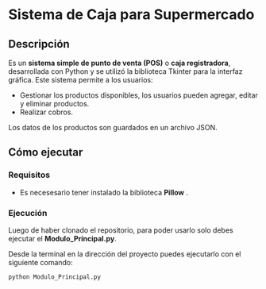 # Sistema de Caja para Supermercado

## Descripción

Es un __sistema simple de punto de venta (POS)__ o __caja registradora__, desarrollada con Python y se utilizó la biblioteca Tkinter para la interfaz gráfica. Este sistema permite a los usuarios:
- Gestionar los productos disponibles, los usuarios pueden agregar, editar y eliminar productos.
- Realizar cobros.

Los datos de los productos son guardados en un archivo JSON.

## Cómo ejecutar

### Requisitos
- Es necesesario tener instalado la biblioteca __Pillow__ .

### Ejecución

Luego de haber clonado el repositorio, para poder usarlo solo debes ejecutar el __Modulo_Principal.py__.

Desde la terminal en la dirección del proyecto puedes ejecutarlo con el siguiente comando:

```python Modulo_Principal.py```  
